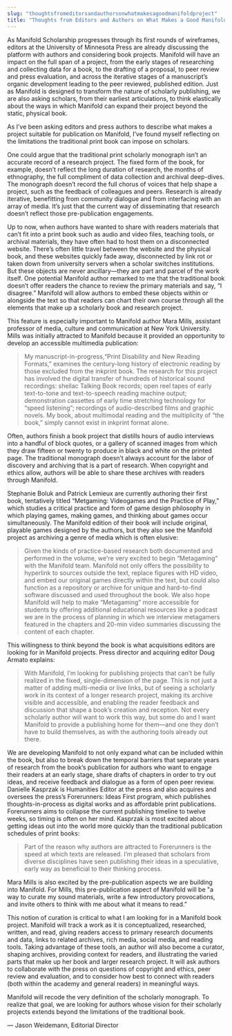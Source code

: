 ```yaml
---
slug: "thoughtsfromeditorsandauthorsonwhatmakesagoodmanifoldproject"
title: "Thoughts from Editors and Authors on What Makes a Good Manifold Project"
---
```


As Manifold Scholarship progresses through its first rounds of wireframes, editors at the University of Minnesota Press are already discussing the platform with authors and considering book projects. Manifold will have an impact on the full span of a project, from the early stages of researching and collecting data for a book, to the drafting of a proposal, to peer review and press evaluation, and across the iterative stages of a manuscript’s organic development leading to the peer reviewed, published edition. Just as Manifold is designed to transform the nature of scholarly publishing, we are also asking scholars, from their earliest articulations, to think elastically about the ways in which Manifold can expand their project beyond the static, physical book.

<!--truncate-->

As I’ve been asking editors and press authors to describe what makes a project suitable for publication on Manifold, I’ve found myself reflecting on the limitations the traditional print book can impose on scholars.

One could argue that the traditional print scholarly monograph isn’t an accurate record of a research project. The fixed form of the book, for example, doesn’t reflect the long duration of research, the months of ethnography, the full compliment of data collection and archival deep-dives. The monograph doesn’t record the full chorus of voices that help shape a project, such as the feedback of colleagues and peers. Research is already iterative, benefitting from community dialogue and from interfacing with an array of media. It’s just that the current way of disseminating that research doesn’t reflect those pre-publication engagements.

Up to now, when authors have wanted to share with readers materials that can’t fit into a print book such as audio and video files, teaching tools, or archival materials, they have often had to host them on a disconnected website. There’s often little travel between the website and the physical book, and these websites quickly fade away, disconnected by link rot or taken down from university servers when a scholar switches institutions. But these objects are never ancillary—they are part and parcel of the work itself. One potential Manifold author remarked to me that the traditional book doesn’t offer readers the chance to review the primary materials and say, “I disagree.” Manifold will allow authors to embed these objects within or alongside the text so that readers can chart their own course through all the elements that make up a scholarly book and research project.

This feature is especially important to Manifold author Mara Mills, assistant professor of media, culture and communication at New York University. Mills was initially attracted to Manifold because it provided an opportunity to develop an accessible multimedia publication:

> My manuscript-in-progress,“Print Disability and New Reading Formats,” examines the century-long history of electronic reading by those excluded from the inkprint book. The research for this project has involved the digital transfer of hundreds of historical sound recordings: shellac Talking Book records; open reel tapes of early text-to-tone and text-to-speech reading machine output; demonstration cassettes of early time stretching technology for “speed listening”; recordings of audio-described films and graphic novels. My book, about multimodal reading and the multiplicity of “the book,” simply cannot exist in inkprint format alone.

Often, authors finish a book project that distills hours of audio interviews into a handful of block quotes, or a gallery of scanned images from which they draw fifteen or twenty to produce in black and white on the printed page. The traditional monograph doesn’t always account for the labor of discovery and archiving that is a part of research. When copyright and ethics allow, authors will be able to share these archives with readers through Manifold.

Stephanie Boluk and Patrick Lemieux are currently authoring their first book, tentatively titled “Metgaming: Videogames and the Practice of Play,” which studies a critical practice and form of game design philosophy in which playing games, making games, and thinking about games occur simultaneously. The Manifold edition of their book will include original, playable games designed by the authors, but they also see the Manifold project as archiving a genre of media which is often elusive:

> Given the kinds of practice-based research both documented and performed in the volume, we're very excited to begin “Metagaming” with the Manifold team. Manifold not only offers the possibility to hyperlink to sources outside the text, replace figures with HD video, and embed our original games directly within the text, but could also function as a repository or archive for unique and hard-to-find software discussed and used throughout the book. We also hope Manifold will help to make “Metagaming” more accessible for students by offering additional educational resources like a podcast we are in the process of planning in which we interview metagamers featured in the chapters and 20-min video summaries discussing the content of each chapter.

This willingness to think beyond the book is what acquisitions editors are looking for in Manifold projects. Press director and acquiring editor Doug Armato explains:

> With Manifold, I’m looking for publishing projects that can't be fully realized in the fixed, single-dimension of the page. This is not just a matter of adding multi-media or live links, but of seeing a scholarly work in its context of a longer research project, making its archive visible and accessible, and enabling the reader feedback and discussion that shape a book’s creation and reception. Not every scholarly author will want to work this way, but some do and I want Manifold to provide a publishing home for them—and one they don’t have to build themselves, as with the authoring tools already out there.

We are developing Manifold to not only expand what can be included within the book, but also to break down the temporal barriers that separate years of research from the book’s publication for authors who want to engage their readers at an early stage, share drafts of chapters in order to try out ideas, and receive feedback and dialogue as a form of open peer review. Danielle Kasprzak is Humanities Editor at the press and also acquires and oversees the press’s Forerunners: Ideas First program, which publishes thoughts-in-process as digital works and as affordable print publications. Forerunners aims to collapse the current publishing timeline to twelve weeks, so timing is often on her mind. Kasprzak is most excited about getting ideas out into the world more quickly than the traditional publication schedules of print books:

> Part of the reason why authors are attracted to Forerunners is the speed at which texts are released. I’m pleased that scholars from diverse disciplines have seen publishing their ideas in a speculative, early way as beneficial to their thinking process.

Mara Mills is also excited by the pre-publication aspects we are building into Manifold. For Mills, this pre-publication aspect of Manifold will be "a way to curate my sound materials, write a few introductory provocations, and invite others to think with me about what it means to read.”

This notion of curation is critical to what I am looking for in a Manifold book project. Manifold will track a work as it is conceptualized, researched, written, and read, giving readers access to primary research documents and data, links to related archives, rich media, social media, and reading tools. Taking advantage of these tools, an author will also become a curator, shaping archives, providing context for readers, and illustrating the varied parts that make up her book and larger research project. It will ask authors to collaborate with the press on questions of copyright and ethics, peer review and evaluation, and to consider how best to connect with readers (both within the academy and general readers) in meaningful ways.

Manifold will recode the very definition of the scholarly monograph. To realize that goal, we are looking for authors whose vision for their scholarly projects extends beyond the limitations of the traditional book.

— Jason Weidemann, Editorial Director